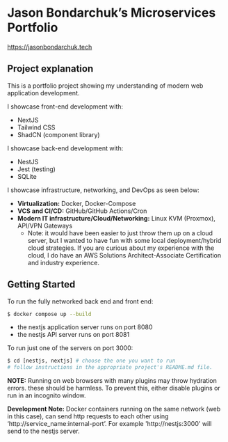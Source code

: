 # Jason Bondarchuk’s Microservices Portfolio

https://jasonbondarchuk.tech

## Project explanation

This is a portfolio project showing my understanding of modern web application development. 

I showcase front-end development with:

- NextJS
- Tailwind CSS
- ShadCN (component library)

I showcase back-end development with: 

- NestJS
- Jest (testing)
- SQLite 

I showcase infrastructure, networking, and DevOps as seen below:

- **Virtualization:** Docker, Docker-Compose
- **VCS and CI/CD:** GitHub/GitHub Actions/Cron
- **Modern IT infrastructure/Cloud/Networking:** Linux KVM (Proxmox), API/VPN Gateways
  - Note: it would have been easier to just throw them up on a cloud server, but I wanted to have fun with some local deployment/hybrid cloud strategies. If you are curious about my experience with the cloud, I do have an AWS Solutions Architect-Associate Certification and industry experience.

## Getting Started

To run the fully networked back end and front end: 

````bash
$ docker compose up --build
````

   - the nextjs application server runs on port 8080
   - the nestjs API server runs on port 8081

To run just one of the servers on port 3000:
    

```bash
$ cd [nestjs, nextjs] # choose the one you want to run
# follow instructions in the appropriate project's README.md file.
```

**NOTE:** Running on web browsers with many plugins may throw hydration errors. these should be harmless. To prevent this, either disable plugins or run in an incognito window.

**Development Note:** Docker containers running on the same network (web in this case), can send http requests to each other using ‘http://service_name:internal-port’. For example 'http://nestjs:3000' will send to the nestjs server.
